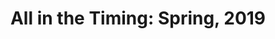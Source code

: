 ---
title: "All in the Timing: Spring, 2019"
description: "This is a short description of the page"
url: /Shows/2019-all-in-the-timing
complete: true
---